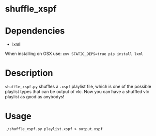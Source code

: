 # shuffle_xspf

# Dependencies
- lxml 


When installing on OSX use: `env STATIC_DEPS=true pip install lxml`

# Description
`shuffle_xspf.py` shuffles a `.xspf` playlist file, which is one of the possible playlist types that can be output of vlc. Now you can have a shuffled vlc playlist as good as anybodys!

# Usage
`./shuffle_xspf.py playlist.xspf > output.xspf`
